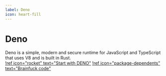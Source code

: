 ```yaml
---
label: Deno
icon: heart-fill
---
```

# Deno
Deno is a simple, modern and secure runtime for JavaScript and TypeScript that uses V8 and is built in Rust.<br>
[!ref icon="rocket" text="Start with DENO"](https://deno.land/)
[!ref icon="package-dependents" text="Brainfuck code"](https://github.com/Deno-Sandbox)